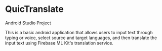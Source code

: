 # QuicTranslate
Android Studio Project

This is a basic android application that allows users to input text through typing or voice, select source and target languages, and then translate the input text using Firebase ML Kit's translation service.
